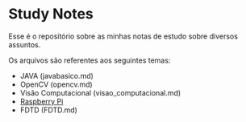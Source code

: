 # Study Notes

Esse é o repositório sobre as minhas notas de estudo sobre diversos assuntos. 

Os arquivos são referentes aos seguintes temas: 

- JAVA (javabasico.md)
- OpenCV (opencv.md)
- Visão Computacional (visao_computacional.md)
- [Raspberry Pi](https://github.com/matheusmagalhaess/studynotes/blob/master/raspberry_pi.md)
- FDTD (FDTD.md)
